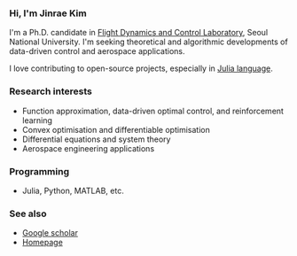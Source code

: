 ### Hi, I'm Jinrae Kim
I'm a Ph.D. candidate in [Flight Dynamics and Control Laboratory](http://fdcl.snu.ac.kr/wordpress/), Seoul National University.
I'm seeking theoretical and algorithmic developments of data-driven control and aerospace applications.

I love contributing to open-source projects, especially in [Julia language](https://julialang.org/).

### Research interests
- Function approximation, data-driven optimal control, and reinforcement learning
- Convex optimisation and differentiable optimisation
- Differential equations and system theory
- Aerospace engineering applications

### Programming
- Julia, Python, MATLAB, etc.

### See also
- [Google scholar](https://scholar.google.com/citations?user=K7wrYmoAAAAJ&hl=ko)
- [Homepage](https://www.notion.so/jinrae/Jinrae-Kim-00e9f9ff9fec4d329a18642f9c31e3e0)
